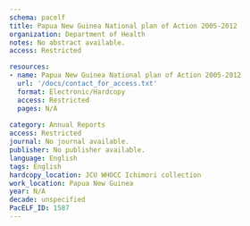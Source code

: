 ```yaml
---
schema: pacelf
title: Papua New Guinea National plan of Action 2005-2012
organization: Department of Health
notes: No abstract available.
access: Restricted

resources:
- name: Papua New Guinea National plan of Action 2005-2012
  url: '/docs/contact_for_access.txt'
  format: Electronic/Hardcopy
  access: Restricted
  pages: N/A
 
category: Annual Reports
access: Restricted
journal: No journal available.
publisher: No publisher available. 
language: English 
tags: English 
hardcopy_location: JCU WHOCC Ichimori collection
work_location: Papua New Guinea
year: N/A
decade: unspecified
PacELF_ID: 1587
---
```

